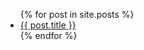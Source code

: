 ---
---

<ul>
  {% for post in site.posts %}
    <li>
      <a href="/vzome-sharing{{ post.url }}">{{ post.title }}</a>
    </li>
  {% endfor %}
</ul>
